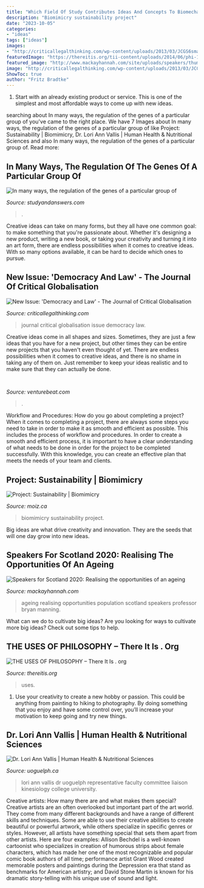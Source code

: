 ```yaml
---
title: "Which Field Of Study Contributes Ideas And Concepts To Biomechanics : Speakers For Scotland 2020: Realising The Opportunities Of An Ageing"
description: "Biomimicry sustainability project"
date: "2023-10-05"
categories:
- "ideas"
tags: ["ideas"]
images:
- "http://criticallegalthinking.com/wp-content/uploads/2013/03/JCGS6smallwebcover-175x250.jpg"
featuredImage: "https://thereitis.org/tii-content/uploads/2014/06/phi-197x229.png"
featured_image: "http://www.mackayhannah.com/site/uploads/speakers/thumb/168346524152133ae34fdd49.17762961.jpg"
image: "http://criticallegalthinking.com/wp-content/uploads/2013/03/JCGS6smallwebcover-175x250.jpg"
ShowToc: true
author: "Fritz Bradtke"
---
```



1. Start with an already existing product or service. This is one of the simplest and most affordable ways to come up with new ideas.

	

		
searching about In many ways, the regulation of the genes of a particular group of you've came to the right place. We have 7 Images about In many ways, the regulation of the genes of a particular group of like Project: Sustainability | Biomimicry, Dr. Lori Ann Vallis | Human Health &amp; Nutritional Sciences and also In many ways, the regulation of the genes of a particular group of. Read more:
		
    
## In Many Ways, The Regulation Of The Genes Of A Particular Group Of

<img loading=lazy src="https://studyandanswers.com/tpl/images/05/04/c3FgIuAhHiLLp5UY.jpg" onerror="this.onerror=null;this.src='https://tse3.mm.bing.net/th?id=OIP.Hz4-J4VKWd6fJ0ukS9_m-wHaHa&amp;pid=15.1';" alt="In many ways, the regulation of the genes of a particular group of">

_Source: studyandanswers.com_

>. 

	

Creative ideas can take on many forms, but they all have one common goal: to make something that you're passionate about. Whether it's designing a new product, writing a new book, or taking your creativity and turning it into an art form, there are endless possibilities when it comes to creative ideas. With so many options available, it can be hard to decide which ones to pursue.

    
## New Issue: &#039;Democracy And Law&#039; - The Journal Of Critical Globalisation

<img loading=lazy src="http://criticallegalthinking.com/wp-content/uploads/2013/03/JCGS6smallwebcover-175x250.jpg" onerror="this.onerror=null;this.src='https://tse1.mm.bing.net/th?id=OIP.Rss7ZbTPlMlS51ZMe5X9FAAAAA&amp;pid=15.1';" alt="New Issue: &#039;Democracy and Law&#039; - The Journal of Critical Globalisation">

_Source: criticallegalthinking.com_

>journal critical globalisation issue democracy law. 

	

Creative ideas come in all shapes and sizes. Sometimes, they are just a few ideas that you have for a new project, but other times they can be entire new projects that you haven't even thought of yet. There are endless possibilities when it comes to creative ideas, and there is no shame in taking any of them on. Just remember to keep your ideas realistic and to make sure that they can actually be done.

    
## 

<img loading=lazy src="https://venturebeat.com/wp-content/uploads/2018/07/60bcdZlw.png?w=800" onerror="this.onerror=null;this.src='https://tse2.mm.bing.net/th?id=OIP.SHYPp7Z1xUXxnQEYuoGexAHaEK&amp;pid=15.1';" alt="">

_Source: venturebeat.com_

>. 

	

Workflow and Procedures: How do you go about completing a project?
When it comes to completing a project, there are always some steps you need to take in order to make it as smooth and efficient as possible. This includes the process of workflow and procedures. In order to create a smooth and efficient process, it is important to have a clear understanding of what needs to be done in order for the project to be completed successfully. With this knowledge, you can create an effective plan that meets the needs of your team and clients.

    
## Project: Sustainability | Biomimicry

<img loading=lazy src="http://moiz.ca/sustainability/pics/titleBiomimicry.gif" onerror="this.onerror=null;this.src='https://tse1.mm.bing.net/th?id=OIP.FmKtXGU3l6c5HO1S66ygzwHaCe&amp;pid=15.1';" alt="Project: Sustainability | Biomimicry">

_Source: moiz.ca_

>biomimicry sustainability project. 

	

Big ideas are what drive creativity and innovation. They are the seeds that will one day grow into new ideas.

    
## Speakers For Scotland 2020: Realising The Opportunities Of An Ageing

<img loading=lazy src="http://www.mackayhannah.com/site/uploads/speakers/thumb/168346524152133ae34fdd49.17762961.jpg" onerror="this.onerror=null;this.src='https://tse3.mm.bing.net/th?id=OIP.4HAl7iguLHbBsO1c8EreGgHaFj&amp;pid=15.1';" alt="Speakers for Scotland 2020: Realising the opportunities of an ageing">

_Source: mackayhannah.com_

>ageing realising opportunities population scotland speakers professor bryan manning. 

	

What can we do to cultivate big ideas?
Are you looking for ways to cultivate more big ideas? Check out some tips to help.

    
## THE USES OF PHILOSOPHY – There It Is . Org

<img loading=lazy src="https://thereitis.org/tii-content/uploads/2014/06/phi-197x229.png" onerror="this.onerror=null;this.src='https://tse2.mm.bing.net/th?id=OIP.1eF6R7_AisEnAhC1NYc1pQAAAA&amp;pid=15.1';" alt="THE USES OF PHILOSOPHY – There It Is . org">

_Source: thereitis.org_

>uses. 

	

1. Use your creativity to create a new hobby or passion. This could be anything from painting to hiking to photography. By doing something that you enjoy and have some control over, you’ll increase your motivation to keep going and try new things.

    
## Dr. Lori Ann Vallis | Human Health &amp; Nutritional Sciences

<img loading=lazy src="https://www.uoguelph.ca/hhns/sites/default/files/styles/large/public/Vallis.jpg?itok=ScSBNns6" onerror="this.onerror=null;this.src='https://tse1.mm.bing.net/th?id=OIP.7aQt3UwwOYxgswktVNqA6wAAAA&amp;pid=15.1';" alt="Dr. Lori Ann Vallis | Human Health &amp; Nutritional Sciences">

_Source: uoguelph.ca_

>lori ann vallis dr uoguelph representative faculty committee liaison kinesiology college university. 

	

Creative artists: How many there are and what makes them special?
Creative artists are an often overlooked but important part of the art world. They come from many different backgrounds and have a range of different skills and techniques. Some are able to use their creative abilities to create beautiful or powerful artwork, while others specialize in specific genres or styles. However, all artists have something special that sets them apart from other artists. Here are four examples: 
Allison Bechdel is a well-known cartoonist who specializes in creation of humorous strips about female characters, which has made her one of the most recognizable and popular comic book authors of all time; performance artist Grant Wood created memorable posters and paintings during the Depression era that stand as benchmarks for American artistry; and David Stone Martin is known for his dramatic story-telling with his unique use of sound and light.

